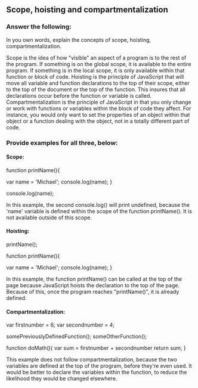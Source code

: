 ## Scope, hoisting and compartmentalization

### Answer the following:
In you own words, explain the concepts of scope, hoisting, compartmentalization.

Scope is the idea of how "visible" an aspect of a program is to the rest of the program.  If something is on the global scope, it is available to the entire program.  If something is in the local scope, it is only available within that function or block of code.  Hoisting is the principle of JavaScript that will move all variable and function declarations to the top of their scope, either to the top of the document or the top of the function.  This insures that all declarations occur before the function or variable is called.  Compartmentalization is the principle of JavaScript in that you only change or work with functions or variables within the block of code they affect.  For instance, you would only want to set the properties of an object within that object or a function dealing with the object, not in a totally different part of code.  

### Provide examples for all three, below:

#### Scope:

function printName(){

  var name = 'Michael';
  console.log(name);
}

console.log(name);

In this example, the second console.log() will print undefined, because the 'name' variable is defined within the scope of the function printName().  It is not available outside of this scope.

#### Hoisting:

printName();

function printName(){

  var name = 'Michael';
  console.log(name);
}

In this example, the function printName() can be called at the top of the page because JavaScript hoists the declaration to the top of the page.  Because of this, once the program reaches "printName()", it is already defined.


#### Compartmentalization:

var firstnumber = 6;
var secondnumber = 4;

somePreviouslyDefinedFunction();
someOtherFunction();

function doMath(){
  var sum = firstnumber + secondnumber
  return sum;
}

This example does not follow compartmentalization, because the two variables are defined at the top of the program, before they're even used.  It would be better to declare the variables within the function, to reduce the likelihood they would be changed elsewhere.
